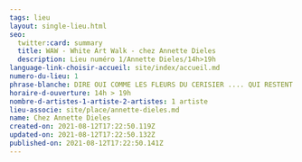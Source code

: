 ```yaml
---
tags: lieu
layout: single-lieu.html
seo:
  twitter:card: summary
  title: WAW - White Art Walk - chez Annette Dieles
  description: Lieu numéro 1/Annette Dieles/14h>19h
language-link-choisir-accueil: site/index/accueil.md
numero-du-lieu: 1
phrase-blanche: DIRE OUI COMME LES FLEURS DU CERISIER .... QUI RESTENT BLANCHES DANS LA NUIT
horaire-d-ouverture: 14h > 19h
nombre-d-artistes-1-artiste-2-artistes: 1 artiste
lieu-associe: site/place/annette-dieles.md
name: Chez Annette Dieles
created-on: 2021-08-12T17:22:50.119Z
updated-on: 2021-08-12T17:22:50.132Z
published-on: 2021-08-12T17:22:50.141Z
---
```

